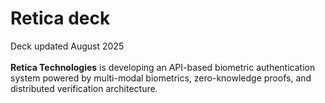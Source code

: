# Retica deck
Deck updated August 2025<br><br>
**Retica Technologies** is developing an API-based biometric authentication system powered by multi-modal biometrics, zero-knowledge proofs, and distributed verification architecture.
